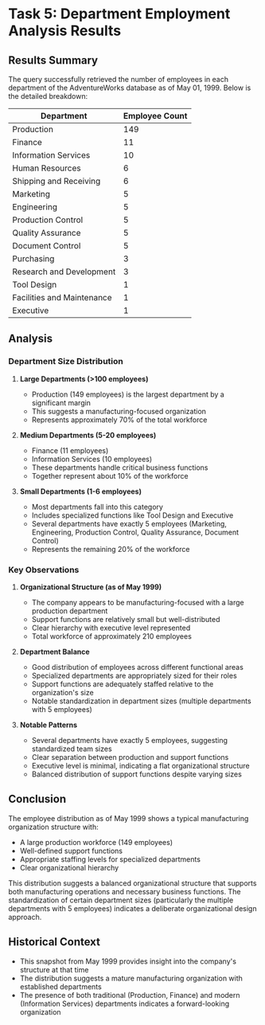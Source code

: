 # Task 5: Department Employment Analysis Results

## Results Summary
The query successfully retrieved the number of employees in each department of the AdventureWorks database as of May 01, 1999. Below is the detailed breakdown:

| Department | Employee Count |
|------------|---------------|
| Production | 149 |
| Finance | 11 |
| Information Services | 10 |
| Human Resources | 6 |
| Shipping and Receiving | 6 |
| Marketing | 5 |
| Engineering | 5 |
| Production Control | 5 |
| Quality Assurance | 5 |
| Document Control | 5 |
| Purchasing | 3 |
| Research and Development | 3 |
| Tool Design | 1 |
| Facilities and Maintenance | 1 |
| Executive | 1 |

## Analysis

### Department Size Distribution
1. **Large Departments (>100 employees)**
   - Production (149 employees) is the largest department by a significant margin
   - This suggests a manufacturing-focused organization
   - Represents approximately 70% of the total workforce

2. **Medium Departments (5-20 employees)**
   - Finance (11 employees)
   - Information Services (10 employees)
   - These departments handle critical business functions
   - Together represent about 10% of the workforce

3. **Small Departments (1-6 employees)**
   - Most departments fall into this category
   - Includes specialized functions like Tool Design and Executive
   - Several departments have exactly 5 employees (Marketing, Engineering, Production Control, Quality Assurance, Document Control)
   - Represents the remaining 20% of the workforce

### Key Observations
1. **Organizational Structure (as of May 1999)**
   - The company appears to be manufacturing-focused with a large production department
   - Support functions are relatively small but well-distributed
   - Clear hierarchy with executive level represented
   - Total workforce of approximately 210 employees

2. **Department Balance**
   - Good distribution of employees across different functional areas
   - Specialized departments are appropriately sized for their roles
   - Support functions are adequately staffed relative to the organization's size
   - Notable standardization in department sizes (multiple departments with 5 employees)

3. **Notable Patterns**
   - Several departments have exactly 5 employees, suggesting standardized team sizes
   - Clear separation between production and support functions
   - Executive level is minimal, indicating a flat organizational structure
   - Balanced distribution of support functions despite varying sizes

## Conclusion
The employee distribution as of May 1999 shows a typical manufacturing organization structure with:
- A large production workforce (149 employees)
- Well-defined support functions
- Appropriate staffing levels for specialized departments
- Clear organizational hierarchy

This distribution suggests a balanced organizational structure that supports both manufacturing operations and necessary business functions. The standardization of certain department sizes (particularly the multiple departments with 5 employees) indicates a deliberate organizational design approach.

## Historical Context
- This snapshot from May 1999 provides insight into the company's structure at that time
- The distribution suggests a mature manufacturing organization with established departments
- The presence of both traditional (Production, Finance) and modern (Information Services) departments indicates a forward-looking organization 